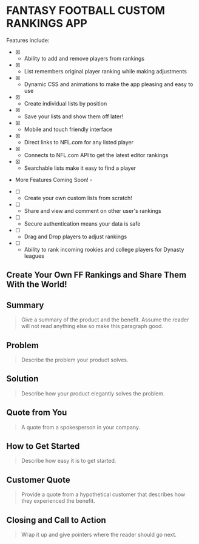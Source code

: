 # FANTASY FOOTBALL CUSTOM RANKINGS APP #

Features include:

- [x] - Ability to add and remove players from rankings
- [x] - List remembers original player ranking while making adjustments
- [x] - Dynamic CSS and animations to make the app pleasing and easy to use
- [x] - Create individual lists by position
- [x] - Save your lists and show them off later!
- [x] - Mobile and touch friendly interface
- [x] - Direct links to NFL.com for any listed player
- [x] - Connects to NFL.com API to get the latest editor rankings
- [x] - Searchable lists make it easy to find a player
- More Features Coming Soon! - 
- [ ] - Create your own custom lists from scratch!
- [ ] - Share and view and comment on other user's rankings
- [ ] - Secure authentication means your data is safe
- [ ] - Drag and Drop players to adjust rankings
- [ ] - Ability to rank incoming rookies and college players for Dynasty leagues



## Create Your Own FF Rankings and Share Them With the World! ##

## Summary ##
  > Give a summary of the product and the benefit. Assume the reader will not read anything else so make this paragraph good.

## Problem ##
  > Describe the problem your product solves.

## Solution ##
  > Describe how your product elegantly solves the problem.

## Quote from You ##
  > A quote from a spokesperson in your company.

## How to Get Started ##
  > Describe how easy it is to get started.

## Customer Quote ##
  > Provide a quote from a hypothetical customer that describes how they experienced the benefit.

## Closing and Call to Action ##
  > Wrap it up and give pointers where the reader should go next.